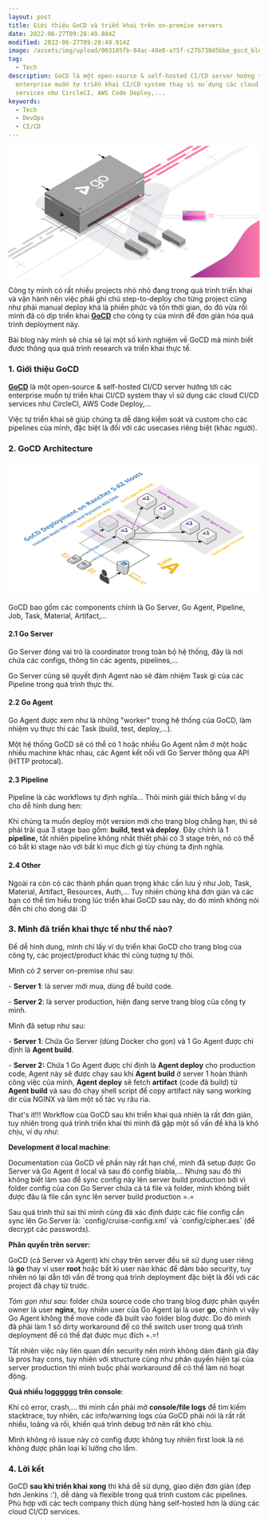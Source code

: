```yaml
---
layout: post
title: Giới thiệu GoCD và triển khai trên on-premise servers
date: 2022-06-27T09:28:49.884Z
modified: 2022-06-27T09:28:49.914Z
image: /assets/img/upload/003185fb-84ac-48e0-a75f-c27b730d5bbe_gocd_blogpost-followup-2x-1-.jpg
tag:
  - Tech
description: GoCD là một open-source & self-hosted CI/CD server hướng tới các
  enterprise muốn tự triển khai CI/CD system thay vì sử dụng các cloud CI/CD
  services như CircleCI, AWS Code Deploy,...
keywords:
  - Tech
  - DevOps
  - CI/CD
---
```

![GoCD](/assets/img/upload/003185fb-84ac-48e0-a75f-c27b730d5bbe_gocd_blogpost-followup-2x-1-.jpg "GoCD")

Công ty mình có rất nhiều projects nhỏ nhỏ đang trong quá trình triển khai và vận hành nên việc phải ghi chú step-to-deploy cho từng project cũng như phải manual deploy khá là phiền phức và tốn thời gian, do đó vừa rồi mình đã có dịp triển khai **[GoCD](https://www.gocd.org/)** cho công ty của mình để đơn giản hóa quá trình deployment này. 

Bài blog này mình sẽ chia sẻ lại một số kinh nghiệm về GoCD mà mình biết được thông qua quá trình research và triển khai thực tế.

### 1. Giới thiệu GoCD

**[GoCD](https://www.gocd.org/)** là một open-source & self-hosted CI/CD server hướng tới các enterprise muốn tự triển khai CI/CD system thay vì sử dụng các cloud CI/CD services như CircleCI, AWS Code Deploy,...

Việc tự triển khai sẽ giúp chúng ta dễ dàng kiểm soát và custom cho các pipelines của mình, đặc biệt là đối với các usecases riêng biệt (khác người).

### 2. GoCD Architecture

![GoCD Architecture](/assets/img/upload/c83f4-gocd-deployment-on-rancher-s-az-ec2-hosts.jpeg "GoCD Architecture")

GoCD bao gồm các components chính là Go Server, Go Agent, Pipeline, Job, Task, Material, Artifact,...

#### 2.1 Go Server

Go Server đóng vai trò là coordinator trong toàn bộ hệ thống, đây là nơi chứa các configs, thông tin các agents, pipelines,...

Go Server cũng sẽ quyết định Agent nào sẽ đảm nhiệm Task gì của các Pipeline trong quá trình thực thi.

#### 2.2 Go Agent

Go Agent được xem như là những "worker" trong hệ thống của GoCD, làm nhiệm vụ thực thi các Task (build, test, deploy,...).

Một hệ thống GoCD sẽ có thể có 1 hoặc nhiều Go Agent nằm ở một hoặc nhiều machine khác nhau, các Agent kết nối với Go Server thông qua API (HTTP protocal).

#### 2.3 Pipeline

Pipeline là các workflows tự định nghĩa... Thôi mình giải thích bằng ví dụ cho dễ hình dung hen:

Khi chúng ta muốn deploy một version mới cho trang blog chẳng hạn, thì sẽ phải trải qua 3 stage bao gồm: **build, test và deploy**. Đây chính là 1 **pipeline,** tất nhiên pipeline không nhất thiết phải có 3 stage trên, nó có thể có bất kì stage nào với bất kì mục đích gì tùy chúng ta định nghĩa.

#### **2.4 Other**

Ngoài ra còn có các thành phần quan trọng khác cần lưu ý như Job, Task, Material, Artifact, Resources, Auth,... Tuy nhiên chúng khá đơn giản và các bạn có thể tìm hiểu trong lúc triển khai GoCD sau này, do đó mình không nói đến chi cho dong dài :D

### 3. Mình đã triển khai thực tế như thế nào?

Để dễ hình dung, mình chỉ lấy ví dụ triển khai GoCD cho trang blog của công ty, các project/product khác thì cũng tương tự thôi.

Mình có 2 server on-premise như sau:

\- **Server 1**: là server mới mua, dùng để build code.

\- **Server 2**: là server production, hiện đang serve trang blog của công ty mình.

Mình đã setup như sau:

\- **Server 1**: Chứa Go Server (dùng Docker cho gọn) và 1 Go Agent được chỉ định là **Agent build**.

\- **Server 2:** Chứa 1 Go Agent được chỉ định là **Agent deploy** cho production code, Agent này sẽ được chạy sau khi **Agent build** ở server 1 hoàn thành công việc của mình, **Agent deploy** sẽ fetch **artifact** (code đã build) từ **Agent build** và sau đó chạy shell script để copy artifact này sang working dir của NGINX và làm một số tác vụ râu ria.

That's it!!! Workflow của GoCD sau khi triển khai quả nhiên là rất đơn giản, tuy nhiên trong quá trình triển khai thì mình đã gặp một số vấn đề khá là khó chịu, ví dụ như:

**Development ở local machine**: 

Documentation của GoCD về phần này rất hạn chế, mình đã setup được Go Server và Go Agent ở local và sau đó config blabla,... Nhưng sau đó thì không biết làm sao để sync config này lên server build production bởi vì folder config của con Go Server chứa cả tá file và folder, mình không biết được đâu là file cần sync lên server build production =.=

Sau quá trình thử sai thì mình cũng đã xác định được các file config cần sync lên Go Server là: \`config/cruise-config.xml\` và \`config/cipher.aes\` (để decrypt các passwords).

**Phân quyền trên server:**

GoCD (cả Server và Agent) khi chạy trên server đều sẽ sử dụng user riêng là **go** thay vì user **root** hoặc bất kì user nào khác để đảm bảo security, tuy nhiên nó lại dẫn tới vấn đề trong quá trình deployment đặc biệt là đối với các project đã chạy từ trước.

*Tóm gọn như sau*: folder chứa source code cho trang blog được phân quyền owner là user **nginx**, tuy nhiên user của Go Agent lại là user **go**, chính vì vậy Go Agent không thể move code đã built vào folder blog được. Do đó mình đã phải làm 1 số dirty workaround để có thể switch user trong quá trình deployment để có thể đạt được mục đích =.=!

Tất nhiên việc này liên quan đến security nên mình không dám đánh giá đây là pros hay cons, tuy nhiên với structure cũng như phân quyền hiện tại của server production thì mình buộc phải workaround để có thể làm nó hoạt động.

**Quá nhiều logggggg trên console**:

Khi có error, crash,... thì mình cần phải mở **console/file logs** để tìm kiếm stacktrace, tuy nhiên, các info/warning logs của GoCD phải nói là rất rất nhiều, loãng và rối, khiến quá trình debug trở nên rất khó chịu.

Mình không rõ issue này có config được không tuy nhiên first look là nó không được phân loại kĩ lưỡng cho lắm.

### 4. Lời kết

GoCD **sau khi triển khai xong** thì khá dễ sử dụng, giao diện đơn giản (đẹp hơn Jenkins :'), dễ dàng và flexible trong quá trình custom các pipelines. Phù hợp với các tech company thích dùng hàng self-hosted hơn là dùng các cloud CI/CD services.